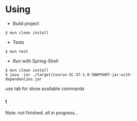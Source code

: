 # Using

* Build project
```
$ mvn clean install
```

* Tests
```
$ mvn test
```

* Run with Spring-Shell
```
$ mvn clean install
$ java -jar ./target/course-SC-37-1.0-SNAPSHOT-jar-with-dependencies.jar
```
use tab for show available commands

### !
Note: not finished. all in progress...
